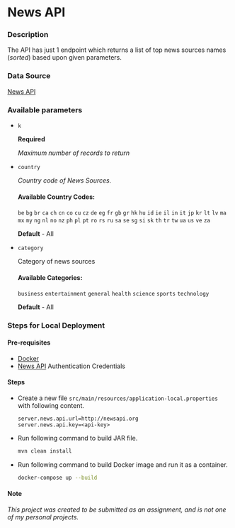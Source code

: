 # News API

### Description

The API has just 1 endpoint which returns a list of top news sources names (_sorted_) based upon given parameters.

### Data Source

[News API](http://news-api.org)

### Available parameters

-   `k`

    **Required**

    _Maximum number of records to return_

-   `country`

    _Country code of News Sources._

    #### Available Country Codes:

    `be` `bg` `br` `ca` `ch` `cn` `co` `cu` `cz` `de` `eg` `fr` `gb` `gr` `hk` `hu` `id` `ie` `il` `in` `it` `jp` `kr` `lt` `lv` `ma` `mx` `my` `ng` `nl` `no` `nz` `ph` `pl` `pt` `ro` `rs` `ru` `sa` `se` `sg` `si` `sk` `th` `tr` `tw` `ua` `us` `ve` `za`

    **Default** - All

*   `category`

    Category of news sources

    #### Available Categories:

    `business` `entertainment` `general` `health` `science` `sports` `technology`

    **Default** - All

### Steps for Local Deployment

#### Pre-requisites

-   [Docker](https://www.docker.com)
-   [News API](http://news-api.org) Authentication Credentials

#### Steps

-   Create a new file `src/main/resources/application-local.properties` with following content.

    ```properties
    server.news.api.url=http://newsapi.org
    server.news.api.key=<api-key>
    ```

-   Run following command to build JAR file.

    ```bash
    mvn clean install
    ```

-   Run following command to build Docker image and run it as a container.

    ```bash
    docker-compose up --build
    ```

#### Note

_This project was created to be submitted as an assignment, and is not one of my personal projects._
